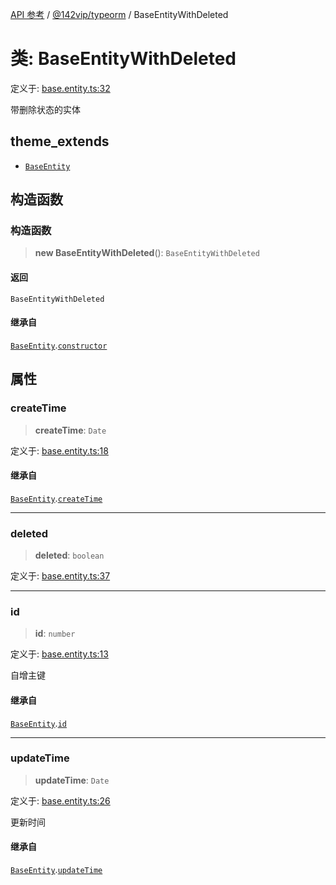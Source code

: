 [API 参考](../wiki/Home) / [@142vip/typeorm](../wiki/@142vip.typeorm) / BaseEntityWithDeleted

# 类: BaseEntityWithDeleted

定义于: [base.entity.ts:32](https://github.com/142vip/core-x/blob/58a4aca72f73ebc92491a458c9b83754486dc296/packages/typeorm/src/base.entity.ts#L32)

带删除状态的实体

## theme\_extends

* [`BaseEntity`](../wiki/@142vip.typeorm.%E7%B1%BB.BaseEntity)

## 构造函数

### 构造函数

> **new BaseEntityWithDeleted**(): `BaseEntityWithDeleted`

#### 返回

`BaseEntityWithDeleted`

#### 继承自

[`BaseEntity`](../wiki/@142vip.typeorm.%E7%B1%BB.BaseEntity).[`constructor`](../wiki/@142vip.typeorm.%E7%B1%BB.BaseEntity#constructor)

## 属性

### createTime

> **createTime**: `Date`

定义于: [base.entity.ts:18](https://github.com/142vip/core-x/blob/58a4aca72f73ebc92491a458c9b83754486dc296/packages/typeorm/src/base.entity.ts#L18)

#### 继承自

[`BaseEntity`](../wiki/@142vip.typeorm.%E7%B1%BB.BaseEntity).[`createTime`](../wiki/@142vip.typeorm.%E7%B1%BB.BaseEntity#createtime)

***

### deleted

> **deleted**: `boolean`

定义于: [base.entity.ts:37](https://github.com/142vip/core-x/blob/58a4aca72f73ebc92491a458c9b83754486dc296/packages/typeorm/src/base.entity.ts#L37)

***

### id

> **id**: `number`

定义于: [base.entity.ts:13](https://github.com/142vip/core-x/blob/58a4aca72f73ebc92491a458c9b83754486dc296/packages/typeorm/src/base.entity.ts#L13)

自增主键

#### 继承自

[`BaseEntity`](../wiki/@142vip.typeorm.%E7%B1%BB.BaseEntity).[`id`](../wiki/@142vip.typeorm.%E7%B1%BB.BaseEntity#id)

***

### updateTime

> **updateTime**: `Date`

定义于: [base.entity.ts:26](https://github.com/142vip/core-x/blob/58a4aca72f73ebc92491a458c9b83754486dc296/packages/typeorm/src/base.entity.ts#L26)

更新时间

#### 继承自

[`BaseEntity`](../wiki/@142vip.typeorm.%E7%B1%BB.BaseEntity).[`updateTime`](../wiki/@142vip.typeorm.%E7%B1%BB.BaseEntity#updatetime)
